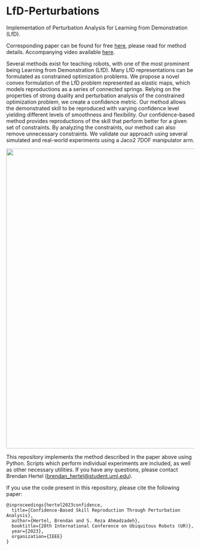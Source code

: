 # LfD-Perturbations
 Implementation of Perturbation Analysis for Learning from Demonstration (LfD).

Corresponding paper can be found for free [here](https://arxiv.org/abs/2208.02207), please read for method details. Accompanying video available [here](https://youtu.be/IQDxbhEiNbk).

Several methods exist for teaching robots, with one of the most prominent being Learning from Demonstration (LfD). Many LfD representations can be formulated as constrained optimization problems. We propose a novel convex formulation of the LfD problem represented as elastic maps, which models reproductions as a series of connected springs. Relying on the properties of strong duality and perturbation analysis of the constrained optimization problem, we create a confidence metric. Our method allows the demonstrated skill to be reproduced with varying confidence level yielding different levels of smoothness and flexibility. Our confidence-based method provides reproductions of the skill that perform better for a given set of constraints. By analyzing the constraints, our method can also remove unnecessary constraints. We validate our approach using several simulated and real-world experiments using a Jaco2 7DOF manipulator arm.

<img src="https://github.com/brenhertel/LfD-Perturbations/blob/main/pictures/real_world_experiment/confidence_figure.png" alt="" width="800"/>

This repository implements the method described in the paper above using Python. Scripts which perform individual experiments are included, as well as other necessary utilities. If you have any questions, please contact Brendan Hertel (brendan_hertel@student.uml.edu).

If you use the code present in this repository, please cite the following paper:
```
@inproceedings{hertel2023confidence,
  title={Confidence-Based Skill Reproduction Through Perturbation Analysis},
  author={Hertel, Brendan and S. Reza Ahmadzadeh},
  booktitle={20th International Conference on Ubiquitous Robots (UR)},
  year={2023},
  organization={IEEE}
}
```
